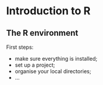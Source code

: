 # Introduction to R
## The R environment

First steps: 
* make sure everything is installed;
* set up a project;
* organise your local directories;
* ...
